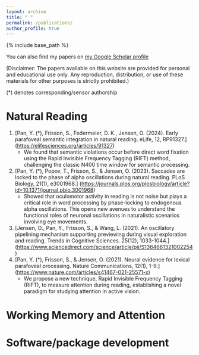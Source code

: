 ```yaml
---
layout: archive
title: " "
permalink: /publications/
author_profile: true
---
```


{% include base_path %}


You can also find my papers on [my Google Scholar profile](https://scholar.google.com/citations?user=UAtOWA4AAAAJ&hl=en)  
  
(Disclaimer: The papers available on this website are provided for personal and educational use only. Any reproduction, distribution, or use of these materials for other purposes is strictly prohibited.)  
  
(*) denotes corresponding/sensor authorship  

Natural Reading
======
1. [Pan, Y. (*), Frisson, S., Federmeier, D. K., Jensen, O. (2024). Early parafoveal semantic integration in natural reading. eLife, 12, RP91327.]
   (https://elifesciences.org/articles/91327)
    * We found that semantic violations occur before direct word fixation using the Rapid Invisible Frequency Tagging (RIFT) method, challenging the classic N400 time window for semantic processing.
1.  [Pan, Y. (*), Popov, T., Frisson, S., & Jensen, O. (2023). Saccades are locked to the phase of alpha oscillations during natural reading. PLoS Biology, 21(1), e3001968.]
   (https://journals.plos.org/plosbiology/article?id=10.1371/journal.pbio.3001968)
    * Showed that oculomotor activity in reading is not noise but plays a critical role in word processing by phase-locking to endogenous alpha oscillations. This opens new avenues to understand the functional roles of neuronal oscillations in naturalistic scenarios involving eye movements.
1.  [Jensen, O., Pan, Y., Frisson, S., & Wang, L. (2021). An oscillatory pipelining mechanism supporting previewing during visual exploration and reading. Trends in Cognitive Sciences. 25(12), 1033-1044.]
   (https://www.sciencedirect.com/science/article/pii/S1364661321002254)
1.  [Pan, Y. (*), Frisson, S., & Jensen, O. (2021). Neural evidence for lexical parafoveal processing. Nature Communications, 12(1), 1-9.]
   (https://www.nature.com/articles/s41467-021-25571-x)
    * We propose a new technique, Rapid Invisible Frequency Tagging (RIFT), to measure attention during reading, establishing a novel paradigm for studying attention in active vision.


Working Memory and Attention
======


Software/package development
======
